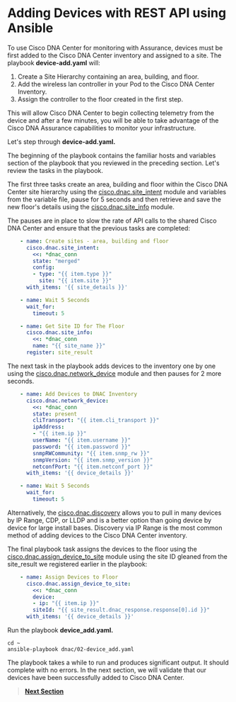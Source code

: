 # Adding Devices with REST API using Ansible

To use Cisco DNA Center for monitoring with Assurance, devices must be first added to the Cisco DNA Center inventory and assigned to a site. The playbook **device-add.yaml** will:

1. Create a Site Hierarchy containing an area, building, and floor.
2. Add the wireless lan controller in your Pod to the Cisco DNA Center Inventory.
3. Assign the controller to the floor created in the first step.

This will allow Cisco DNA Center to begin collecting telemetry from the device and after a few minutes, you will be able to take advantage of the Cisco DNA Assurance capabilities to monitor your infrastructure.

Let's step through **device-add.yaml.**

The beginning of the playbook contains the familiar hosts and variables section of the playbook that you reviewed in the preceding section. Let's review the tasks in the playbook. 

The first three tasks create an area, building and floor within the Cisco DNA Center site hierarchy using the [cisco.dnac.site_intent](https://docs.ansible.com/ansible/latest/collections/cisco/dnac/site_intent_module.html#ansible-collections-cisco-dnac-site-intent-module) module and variables from the variable file, pause for 5 seconds and then retrieve and save the new floor's details using the [cisco.dnac.site_info](https://docs.ansible.com/ansible/latest/collections/cisco/dnac/site_info_module.html) module. 

The pauses are in place to slow the rate of API calls to the shared Cisco DNA Center and ensure that the previous tasks are completed:

```YAML
    - name: Create sites - area, building and floor
      cisco.dnac.site_intent:
        <<: *dnac_conn
        state: "merged"
        config:
        - type: "{{ item.type }}"
          site: "{{ item.site }}"
      with_items: '{{ site_details }}'

    - name: Wait 5 Seconds
      wait_for:
        timeout: 5 

    - name: Get Site ID for The Floor
      cisco.dnac.site_info:
        <<: *dnac_conn
        name: "{{ site_name }}"
      register: site_result 
```

The next task in the playbook adds devices to the inventory one by one using the [cisco.dnac.network_device](https://docs.ansible.com/ansible/latest/collections/cisco/dnac/network_device_module.html) module and then pauses for 2 more seconds. 

```YAML
    - name: Add Devices to DNAC Inventory
      cisco.dnac.network_device:
        <<: *dnac_conn
        state: present
        cliTransport: "{{ item.cli_transport }}"
        ipAddress:
        - "{{ item.ip }}"
        userName: "{{ item.username }}"
        password: "{{ item.password }}"
        snmpRWCommunity: "{{ item.snmp_rw }}"
        snmpVersion: "{{ item.snmp_version }}"
        netconfPort: "{{ item.netconf_port }}"
      with_items: '{{ device_details }}'

    - name: Wait 5 Seconds
      wait_for:
        timeout: 5      

```
Alternatively, the [cisco.dnac.discovery](https://docs.ansible.com/ansible/latest/collections/cisco/dnac/discovery_module.html) allows you to pull in many devices by IP Range, CDP, or LLDP and is a better option than going device by device for large install bases. Discovery via IP Range is the most common method of adding devices to the Cisco DNA Center inventory.

The final playbook task assigns the devices to the floor using the [cisco.dnac.assign_device_to_site](https://docs.ansible.com/ansible/latest/collections/cisco/dnac/assign_device_to_site_module.html) module using the site ID gleaned from the site_result we registered earlier in the playbook:

```YAML
    - name: Assign Devices to Floor
      cisco.dnac.assign_device_to_site:
        <<: *dnac_conn
        device:
        - ip: "{{ item.ip }}"
        siteId: "{{ site_result.dnac_response.response[0].id }}"
      with_items: '{{ device_details }}'
```

Run the playbook **device_add.yaml.** 

```SHELL
cd ~
ansible-playbook dnac/02-device_add.yaml
```

The playbook takes a while to run and produces significant output. It should complete with no errors. In the next section, we will validate that our devices have been successfully added to Cisco DNA Center.

> [**Next Section**](07-verify.md)
